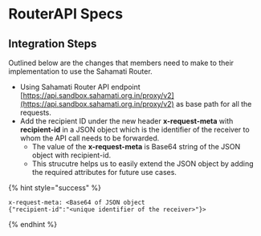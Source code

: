# RouterAPI Specs

## Integration Steps

Outlined below are the changes that members need to make to their implementation to use the Sahamati Router.

* Using Sahamati Router API endpoint [https://api.sandbox.sahamati.org.in/proxy/v2](https://api.sandbox.sahamati.org.in/proxy/v2) as base path for all the requests.
* Add the recipient ID under the new header **x-request-meta** with **recipient-id** in a JSON object which is the identifier of the receiver to whom the API call needs to be forwarded.
  * The value of the **x-request-meta** is Base64 string of the JSON object with recipient-id.
  * This strucutre helps us to easily extend the JSON object by adding the required attributes for future use cases.

{% hint style="success" %}
```
x-request-meta: <Base64 of JSON object 
{"recipient-id":"<unique identifier of the receiver>"}>
```
{% endhint %}
